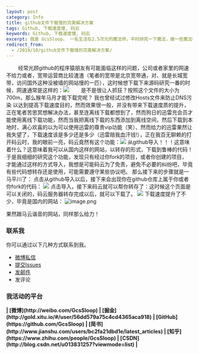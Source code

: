 ```yaml
---
layout: post
category: Info
title: github文件下载慢的完美解决方案
tags: Github, 下载速度慢, 码云
keywords: Github, 下载速度慢, 码云
excerpt: 我是 GcsSloop， 一名生活在2.5次元的魔法师，平时研究一下魔法，做一些魔法卷轴，也会把一些研究成果贡献出来，以帮助新入门的魔法师更快速的成长为高级魔法师。点击此处查看我公布的魔法研究成果。
redirect_from:
  - /2019/10/github文件下载慢的完美解决方案/
---
```


&emsp;&emsp; 经常光顾github的程序猿朋友有可能面临这样的问题，公司或者家里的网速不给力或者，宽带运营商比较渣渣（笔者的宽带是北京宽带通，对、就是长城宽带，访问国外这种没被墙的网站慢的一匹），这时候想下载下来源码研究一番的时候，网速通常是这样的：![](https://upload-images.jianshu.io/upload_images/8117109-f37efd3091484252.png?imageMogr2/auto-orient/strip%7CimageView2/2/w/1240)
&emsp;&emsp;是不是很让人抓狂？按照这个文件的大小为700m，那么猴年马月才能下载完呢？ 我也曾经试过修改Hosts文件来防止DNS污染 以达到提高下载速度目的，然而效果很一般，并没有带来下载速度质的提升，正在笔者苦思冥想解决办法，甚至连离线下载都想到了，然而狗日的迅雷充会员才能使用离线下载功能，然而当我把离线下载的东西添加到离线空间，然后下载到本地时，满心欢喜的以为可以使用迅雷的尊贵vip功能（笑）、然而给力的迅雷果然让我失望了，下载速度该是多少还是多少（迅雷赔我血汗钱!），正在我百无聊赖的打开码云时，我的眼前一亮，码云竟然有这个功能：![](https://upload-images.jianshu.io/upload_images/8117109-829f71688841edb7.png?imageMogr2/auto-orient/strip%7CimageView2/2/w/1240)
从github导入！！！这意味着什么？这意味着我可以从国内这样的网站，以转存的形式，下载到鲁棒的代码！
于是我细细的研究这个功能，发现只有经过你fork的项目，或者你创建的项目， 才能通过这样的方式导入，我想是可能码云为了免责，避免不必要的纠纷吧，毕竟有些代码想转存还是使用，可能需要遵守某些协议吧。
那么接下来的步骤就是一马平川了：
点击从github导入以后，接下来会出现你在github仓库上属于你或者你fork的代码：
![](https://upload-images.jianshu.io/upload_images/8117109-f99543bf552391e4.png?imageMogr2/auto-orient/strip%7CimageView2/2/w/1240)
点击导入，接下来码云就可以帮你转存了：这时候这个页面是可以关闭的，码云服务器转存完成以后，就可以下载了。
![](https://upload-images.jianshu.io/upload_images/8117109-1cccde599ca6ed86.png?imageMogr2/auto-orient/strip%7CimageView2/2/w/1240)
下载速度提升了不少，毕竟是国内的网站：
![image.png](https://upload-images.jianshu.io/upload_images/8117109-3c49b08da85b05ea.png?imageMogr2/auto-orient/strip%7CimageView2/2/w/1240)

果然跟马云谐音的网站，同样那么给力！

### 联系我

你可以通过以下几种方式联系到我。

* [微博私信](http://weibo.com/GcsSloop)
* [提交Issues](https://github.com/GcsSloop/AndroidNote/issues)
* [发邮件](mailto:GcsSloop@gmail.com)
* 发评论

### 我活动的平台

<strong>
| [微博](http://weibo.com/GcsSloop)
| [掘金](http://gold.xitu.io/#/user/56dd579a75c4cd4365aca918)
| [GitHub](https://github.com/GcsSloop)
| [简书](http://www.jianshu.com/users/bc2fa21dbd1e/latest_articles)
| [知乎](https://www.zhihu.com/people/GcsSloop)
| [CSDN](http://blog.csdn.net/u013831257?viewmode=list)
| 
</strong>

